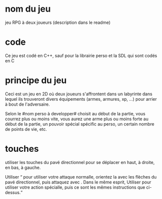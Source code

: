 # nom du jeu
jeu RPG à deux joueurs (description dans le readme)

# code
Ce jeu est codé en C++, sauf pour la librairie perso et la SDL qui sont codés en C

# principe du jeu
Ceci est un jeu en 2D où deux joueurs s'affrontent dans un labyrinte dans lequel ils trouveront divers équipements (armes, armures, xp, ...) pour arrier à bout de l'adversaire.

Selon le #nom perso à developper# choisit au début de la partie, vous courrez plus ou moins vite, vous aurez une arme plus ou moins forte au début de la partie, un pouvoir spécial spécific au perso, un certain nombre de points de vie, etc.

# touches
utiliser les touches du pavé directionnel pour se déplacer en haut, à droite, en bas, à gauche.

Utiliser <q> pour utiliser votre attaque normalle, orientez la avec les flèches du pavé directionnel, puis attaquez avec <espace>.
Dans le même esprit, Utiliser <d> pour utiliser votre action spécialle, puis ce sont les mêmes instructions que ci-dessus.

